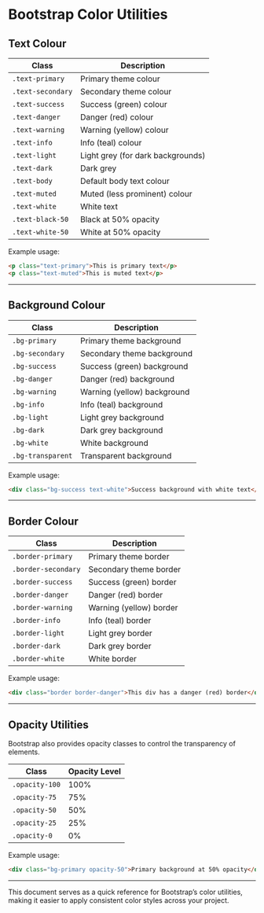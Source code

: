 # Bootstrap Color Utilities

## Text Colour

| Class             | Description                   |
|-------------------|-------------------------------|
| `.text-primary`   | Primary theme colour         |
| `.text-secondary` | Secondary theme colour       |
| `.text-success`   | Success (green) colour       |
| `.text-danger`    | Danger (red) colour          |
| `.text-warning`   | Warning (yellow) colour      |
| `.text-info`      | Info (teal) colour           |
| `.text-light`     | Light grey (for dark backgrounds) |
| `.text-dark`      | Dark grey                    |
| `.text-body`      | Default body text colour     |
| `.text-muted`     | Muted (less prominent) colour|
| `.text-white`     | White text                   |
| `.text-black-50`  | Black at 50% opacity        |
| `.text-white-50`  | White at 50% opacity        |

Example usage:

```html
<p class="text-primary">This is primary text</p>
<p class="text-muted">This is muted text</p>
```

---

## Background Colour

| Class             | Description                  |
|-------------------|------------------------------|
| `.bg-primary`     | Primary theme background   |
| `.bg-secondary`   | Secondary theme background |
| `.bg-success`     | Success (green) background |
| `.bg-danger`      | Danger (red) background    |
| `.bg-warning`     | Warning (yellow) background|
| `.bg-info`        | Info (teal) background     |
| `.bg-light`       | Light grey background      |
| `.bg-dark`        | Dark grey background       |
| `.bg-white`       | White background           |
| `.bg-transparent` | Transparent background     |

Example usage:

```html
<div class="bg-success text-white">Success background with white text</div>
```

---

## Border Colour

| Class               | Description                |
|---------------------|----------------------------|
| `.border-primary`   | Primary theme border     |
| `.border-secondary` | Secondary theme border   |
| `.border-success`   | Success (green) border   |
| `.border-danger`    | Danger (red) border      |
| `.border-warning`   | Warning (yellow) border  |
| `.border-info`      | Info (teal) border       |
| `.border-light`     | Light grey border        |
| `.border-dark`      | Dark grey border         |
| `.border-white`     | White border             |

Example usage:

```html
<div class="border border-danger">This div has a danger (red) border</div>
```

---

## Opacity Utilities

Bootstrap also provides opacity classes to control the transparency of elements.

| Class            | Opacity Level |
|------------------|---------------|
| `.opacity-100` | 100%          |
| `.opacity-75`  | 75%           |
| `.opacity-50`  | 50%           |
| `.opacity-25`  | 25%           |
| `.opacity-0`   | 0%            |

Example usage:

```html
<div class="bg-primary opacity-50">Primary background at 50% opacity</div>
```

---

This document serves as a quick reference for Bootstrap’s color utilities, making it easier to apply consistent color styles across your project.
